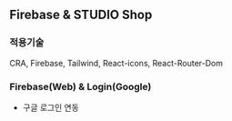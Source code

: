 ## Firebase & STUDIO Shop


### 적용기술

CRA, Firebase, Tailwind, React-icons, React-Router-Dom

### Firebase(Web) & Login(Google)

- 구글 로그인 연동
